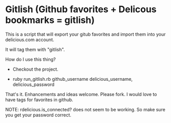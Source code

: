 # Gitlish (Github favorites + Delicous bookmarks = gitlish)

This is a script that will export your gitub favorites and import them into your delicious.com account.

It will tag them with "gitlish". 

How do I use this thing?

- Checkout the project.

- ruby run_gitlish.rb github_username delicious_username, delicious_password

That's it. Enhancements and ideas welcome. Please fork. I would love to have tags for favorites in github.

NOTE: rdelicious.is_connected? does not seem to be working. So make sure you get your password correct.

